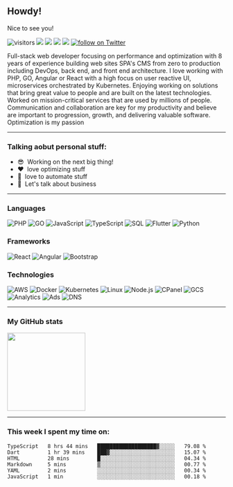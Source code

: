 
## Howdy!

Nice to see you!

<p id="socialIcons" align="left">

![visitors](https://visitor-badge.glitch.me/badge?page_id=swingerman/swingerman)
<a href="hhttps://www.linkedin.com/in/miklosszanyi/" alt="LinkedIn">
        <img src="https://img.shields.io/badge/-LinkedIn-blue?style=flat&logo=linkedin" /></a>
<a href="https://www.instagram.com/miklosszanyi/" alt="Instagram">
        <img src="https://img.shields.io/badge/-Instagram-E4405F?style=flat&logo=instagram&logoColor=white" /></a>
<a href="https://www.npmjs.com/package/grid-bootstrap" alt="NPM">
        <img src="https://img.shields.io/npm/dm/grid-bootstrap?style=flat&label=NPM%20downloads" /></a>
<a href="https://www.reddit.com/user/szanyiking" alt="Reddit profile">
        <img src="https://img.shields.io/reddit/user-karma/combined/szanyiking?label=Karma&style=social" /></a>
<a href="https://twitter.com/intent/follow?screen_name=miklosszanyi">
        <img src="https://img.shields.io/twitter/follow/miklosszanyi?label=Follow&style=social" alt="follow on Twitter" /></a>

</p>

Full-stack web developer focusing on performance and optimization with 8 years of experience building web sites SPA's CMS from zero to production including DevOps, back end, and front end architecture. I love working with PHP, GO, Angular or React with a high focus on user reactive UI, microservices orchestrated by Kubernetes. Enjoying working on solutions that bring great value to people and are built on the latest technologies. Worked on mission-critical services that are used by millions of people. Communication and collaboration are key for my productivity and believe are important to progression, growth, and delivering valuable software. Optimization is my passion

---

### Talking aobut personal stuff:

- :sunglasses: &nbsp;Working on the next big thing!
- :heart: &nbsp;love optimizing stuff
- :robot: &nbsp;love to automate stuff
- :speech_balloon: &nbsp;Let's talk about business

---

### Languages

![PHP](https://img.shields.io/badge/-PHP-000?&logo=php)
![GO](https://img.shields.io/badge/-Golang-000?&logo=go)
![JavaScript](https://img.shields.io/badge/-JavaScript-000?&logo=JavaScript)
![TypeScript](https://img.shields.io/badge/-TypeScript-000?&logo=TypeScript)
![SQL](https://img.shields.io/badge/-SQL-000?&logo=MySQL)
![Flutter](https://img.shields.io/badge/-Flutter-000?&logo=Flutter)
![Python](https://img.shields.io/badge/-Python-000?&logo=Python)

### Frameworks

![React](https://img.shields.io/badge/-React-000?&logo=React)
![Angular](https://img.shields.io/badge/-Angular-000?&logo=Angular)
![Bootstrap](https://img.shields.io/badge/-Bootstrap-000?&logo=Bootstrap)

### Technologies

![AWS](https://img.shields.io/badge/-AWS-000?&logo=Amazon-AWS&logoColor=F90)
![Docker](https://img.shields.io/badge/-Docker-000?&logo=Docker)
![Kubernetes](https://img.shields.io/badge/-Kubernetes-000?&logo=Kubernetes)
![Linux](https://img.shields.io/badge/-Linux-000?&logo=Linux)
![Node.js](https://img.shields.io/badge/-Node.js-000?&logo=node.js)
![CPanel](https://img.shields.io/badge/-Cpanel-000?&logo=cPanel)
![GCS](https://img.shields.io/badge/-Google%20Cloud-000?&logo=google-cloud)
![Analytics](https://img.shields.io/badge/-Google%20Analytics-000?&logo=google-analytics)
![Ads](https://img.shields.io/badge/-Google%20Ads-000?&logo=google-ads)
![DNS](https://img.shields.io/badge/-Cloudflare-000?&logo=cloudflare)

---

### My GitHub stats

<img height="180em" src="https://github-readme-stats.vercel.app/api?username=swingerman&show_icons=true&hide_border=true&&count_private=true&include_all_commits=true" />

---

### This week I spent my time on:

<!--START_SECTION:waka-->

```text
TypeScript   8 hrs 44 mins   ███████████████████▓░░░░░   79.08 %
Dart         1 hr 39 mins    ███▓░░░░░░░░░░░░░░░░░░░░░   15.07 %
HTML         28 mins         █░░░░░░░░░░░░░░░░░░░░░░░░   04.34 %
Markdown     5 mins          ▒░░░░░░░░░░░░░░░░░░░░░░░░   00.77 %
YAML         2 mins          ░░░░░░░░░░░░░░░░░░░░░░░░░   00.34 %
JavaScript   1 min           ░░░░░░░░░░░░░░░░░░░░░░░░░   00.18 %
```

<!--END_SECTION:waka-->
